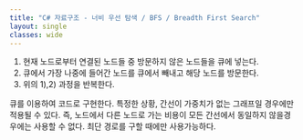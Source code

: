 ```yaml
---
title: "C# 자료구조 - 너비 우선 탐색 / BFS / Breadth First Search"
layout: single
classes: wide
---
```


1) 현재 노드로부터 연결된 노드들 중 방문하지 않은 노드들을 큐에 넣는다.
2) 큐에서 가장 나중에 들어간 노드를 큐에서 빼내고 해당 노드를 방문한다.
3) 위의 1),2) 과정을 반복한다.


큐를 이용하여 코드로 구현한다.
특정한 상황, 간선이 가중치가 없는 그래프일 경우에만 적용될 수 있다. 즉, 노드에서 다른 노드로 가는 비용이 모든 간선에서 동일하지 않을경우에는 사용할 수 없다.
최단 경로를 구할 때에만 사용가능하다.
